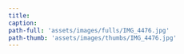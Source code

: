 ```yaml
---
title:
caption:
path-full: 'assets/images/fulls/IMG_4476.jpg'
path-thumb: 'assets/images/thumbs/IMG_4476.jpg'
---
```

